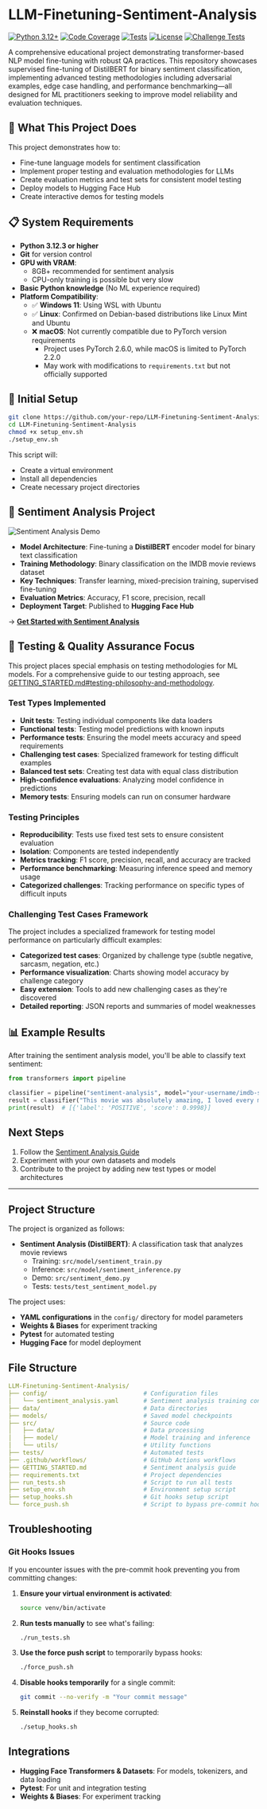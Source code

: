 # LLM-Finetuning-Sentiment-Analysis

[![Python 3.12+](https://img.shields.io/badge/python-3.12+-blue.svg)](https://www.python.org/downloads/)
[![Code Coverage](https://img.shields.io/badge/coverage-85%25-green.svg)](reports/coverage)
[![Tests](https://img.shields.io/badge/tests-passing-brightgreen.svg)](tests/)
[![License](https://img.shields.io/badge/license-MIT-blue.svg)](LICENSE)
[![Challenge Tests](https://img.shields.io/badge/challenge%20tests-100%25-brightgreen.svg)](reports/challenge_test_results.json)

A comprehensive educational project demonstrating transformer-based NLP model fine-tuning with robust QA practices. This repository showcases supervised fine-tuning of DistilBERT for binary sentiment classification, implementing advanced testing methodologies including adversarial examples, edge case handling, and performance benchmarking—all designed for ML practitioners seeking to improve model reliability and evaluation techniques.

## 🎯 What This Project Does

This project demonstrates how to:

- Fine-tune language models for sentiment classification
- Implement proper testing and evaluation methodologies for LLMs
- Create evaluation metrics and test sets for consistent model testing
- Deploy models to Hugging Face Hub
- Create interactive demos for testing models

## 📋 System Requirements

- **Python 3.12.3 or higher**
- **Git** for version control
- **GPU with VRAM**:
  - 8GB+ recommended for sentiment analysis
  - CPU-only training is possible but very slow
- **Basic Python knowledge** (No ML experience required)
- **Platform Compatibility**:
  - ✅ **Windows 11**: Using WSL with Ubuntu
  - ✅ **Linux**: Confirmed on Debian-based distributions like Linux Mint and Ubuntu
  - ❌ **macOS**: Not currently compatible due to PyTorch version requirements
    - Project uses PyTorch 2.6.0, while macOS is limited to PyTorch 2.2.0
    - May work with modifications to `requirements.txt` but not officially supported

## 🔧 Initial Setup

```bash
git clone https://github.com/your-repo/LLM-Finetuning-Sentiment-Analysis.git
cd LLM-Finetuning-Sentiment-Analysis
chmod +x setup_env.sh
./setup_env.sh
```

This script will:

- Create a virtual environment
- Install all dependencies
- Create necessary project directories

## 🤖 Sentiment Analysis Project

![Sentiment Analysis Demo](data/img/sentiment-analysis-demo.png)

- **Model Architecture**: Fine-tuning a **DistilBERT** encoder model for binary text classification
- **Training Methodology**: Binary classification on the IMDB movie reviews dataset
- **Key Techniques**: Transfer learning, mixed-precision training, supervised fine-tuning
- **Evaluation Metrics**: Accuracy, F1 score, precision, recall
- **Deployment Target**: Published to **Hugging Face Hub**

→ [**Get Started with Sentiment Analysis**](GETTING_STARTED.md)

## 🧪 Testing & Quality Assurance Focus

This project places special emphasis on testing methodologies for ML models. For a comprehensive guide to our testing approach, see [GETTING_STARTED.md#testing-philosophy-and-methodology](GETTING_STARTED.md#testing-philosophy-and-methodology).

### Test Types Implemented

- **Unit tests**: Testing individual components like data loaders
- **Functional tests**: Testing model predictions with known inputs
- **Performance tests**: Ensuring the model meets accuracy and speed requirements
- **Challenging test cases**: Specialized framework for testing difficult examples
- **Balanced test sets**: Creating test data with equal class distribution
- **High-confidence evaluations**: Analyzing model confidence in predictions
- **Memory tests**: Ensuring models can run on consumer hardware

### Testing Principles

- **Reproducibility**: Tests use fixed test sets to ensure consistent evaluation
- **Isolation**: Components are tested independently
- **Metrics tracking**: F1 score, precision, recall, and accuracy are tracked
- **Performance benchmarking**: Measuring inference speed and memory usage
- **Categorized challenges**: Tracking performance on specific types of difficult inputs

### Challenging Test Cases Framework

The project includes a specialized framework for testing model performance on particularly difficult examples:

- **Categorized test cases**: Organized by challenge type (subtle negative, sarcasm, negation, etc.)
- **Performance visualization**: Charts showing model accuracy by challenge category
- **Easy extension**: Tools to add new challenging cases as they're discovered
- **Detailed reporting**: JSON reports and summaries of model weaknesses

## 📊 Example Results

After training the sentiment analysis model, you'll be able to classify text sentiment:

```python
from transformers import pipeline

classifier = pipeline("sentiment-analysis", model="your-username/imdb-sentiment-analysis")
result = classifier("This movie was absolutely amazing, I loved every minute of it!")
print(result)  # [{'label': 'POSITIVE', 'score': 0.9998}]
```

## Next Steps

1. Follow the [Sentiment Analysis Guide](GETTING_STARTED.md)
2. Experiment with your own datasets and models
3. Contribute to the project by adding new test types or model architectures

---

## Project Structure

The project is organized as follows:

- **Sentiment Analysis (DistilBERT)**: A classification task that analyzes movie reviews
   - Training: `src/model/sentiment_train.py`
   - Inference: `src/model/sentiment_inference.py`  
   - Demo: `src/sentiment_demo.py`
   - Tests: `tests/test_sentiment_model.py`

The project uses:

- **YAML configurations** in the `config/` directory for model parameters
- **Weights & Biases** for experiment tracking
- **Pytest** for automated testing
- **Hugging Face** for model deployment

## File Structure

```yaml
LLM-Finetuning-Sentiment-Analysis/
├── config/                           # Configuration files
│   └── sentiment_analysis.yaml       # Sentiment analysis training configuration
├── data/                             # Data directories
├── models/                           # Saved model checkpoints
├── src/                              # Source code
│   ├── data/                         # Data processing
│   ├── model/                        # Model training and inference
│   └── utils/                        # Utility functions
├── tests/                            # Automated tests
├── .github/workflows/                # GitHub Actions workflows
├── GETTING_STARTED.md                # Sentiment analysis guide
├── requirements.txt                  # Project dependencies
├── run_tests.sh                      # Script to run all tests
├── setup_env.sh                      # Environment setup script
├── setup_hooks.sh                    # Git hooks setup script
└── force_push.sh                     # Script to bypass pre-commit hooks
```

## Troubleshooting

### Git Hooks Issues

If you encounter issues with the pre-commit hook preventing you from committing changes:

1. **Ensure your virtual environment is activated**:
   ```bash
   source venv/bin/activate
   ```

2. **Run tests manually** to see what's failing:
   ```bash
   ./run_tests.sh
   ```

3. **Use the force push script** to temporarily bypass hooks:
   ```bash
   ./force_push.sh
   ```

4. **Disable hooks temporarily** for a single commit:
   ```bash
   git commit --no-verify -m "Your commit message"
   ```

5. **Reinstall hooks** if they become corrupted:
   ```bash
   ./setup_hooks.sh
   ```

## Integrations

- **Hugging Face Transformers & Datasets**: For models, tokenizers, and data loading
- **Pytest**: For unit and integration testing
- **Weights & Biases**: For experiment tracking
